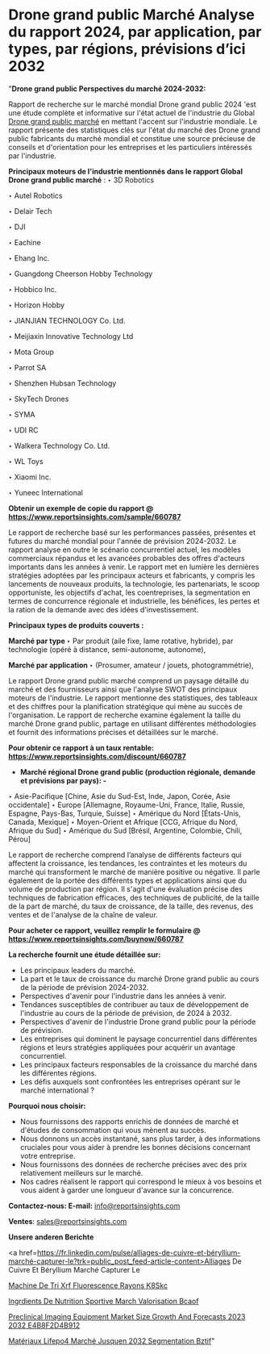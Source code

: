 # Drone grand public Marché Analyse du rapport 2024, par application, par types, par régions, prévisions d’ici 2032

"<strong>Drone grand public Perspectives du marché 2024-2032:</strong>

Rapport de recherche sur le marché mondial Drone grand public 2024 'est une étude complète et informative sur l'état actuel de l'industrie du Global <a href=https://www.reportsinsights.com/sample/660787>Drone grand public marché</a> en mettant l'accent sur l'industrie mondiale. Le rapport présente des statistiques clés sur l'état du marché des Drone grand public fabricants du marché mondial et constitue une source précieuse de conseils et d'orientation pour les entreprises et les particuliers intéressés par l'industrie.

<strong>Principaux moteurs de l'industrie mentionnés dans le rapport Global Drone grand public marché</strong> :
‣ 3D Robotics

‣ Autel Robotics

‣ Delair Tech

‣ DJI

‣ Eachine

‣ Ehang Inc.

‣ Guangdong Cheerson Hobby Technology

‣ Hobbico Inc.

‣ Horizon Hobby

‣ JIANJIAN TECHNOLOGY Co. Ltd.

‣ Meijiaxin Innovative Technology Ltd

‣ Mota Group

‣ Parrot SA

‣ Shenzhen Hubsan Technology

‣ SkyTech Drones

‣ SYMA

‣ UDI RC

‣ Walkera Technology Co. Ltd.

‣ WL Toys

‣ Xiaomi Inc.

‣ Yuneec International

<strong>Obtenir un exemple de copie du rapport @ <a href=https://www.reportsinsights.com/sample/660787>https://www.reportsinsights.com/sample/660787</a></strong>

Le rapport de recherche basé sur les performances passées, présentes et futures du marché mondial pour l'année de prévision 2024-2032. Le rapport analyse en outre le scénario concurrentiel actuel, les modèles commerciaux répandus et les avancées probables des offres d'acteurs importants dans les années à venir. Le rapport met en lumière les dernières stratégies adoptées par les principaux acteurs et fabricants, y compris les lancements de nouveaux produits, la technologie, les partenariats, le scoop opportuniste, les objectifs d'achat, les coentreprises, la segmentation en termes de concurrence régionale et industrielle, les bénéfices, les pertes et la ration de la demande avec des idées d'investissement.

<strong>Principaux types de produits couverts :</strong>

<strong>Marché par type </strong>
‣ Par produit (aile fixe, lame rotative, hybride), par technologie (opéré à distance, semi-autonome, autonome),

<strong>Marché par application </strong>
‣ (Prosumer, amateur / jouets, photogrammétrie),

Le rapport Drone grand public marché comprend un paysage détaillé du marché et des fournisseurs ainsi que l'analyse SWOT des principaux moteurs de l'industrie. Le rapport mentionne des statistiques, des tableaux et des chiffres pour la planification stratégique qui mène au succès de l'organisation. Le rapport de recherche examine également la taille du marché Drone grand public, partage en utilisant différentes méthodologies et fournit des informations précises et détaillées sur le marché.

<strong>Pour obtenir ce rapport à un taux rentable: <a href=https://www.reportsinsights.com/discount/660787>https://www.reportsinsights.com/discount/660787</a></strong>
<ul>
  <li><strong>Marché régional Drone grand public (production régionale, demande et prévisions par pays): -</strong></li>
</ul>
‣ Asie-Pacifique [Chine, Asie du Sud-Est, Inde, Japon, Corée, Asie occidentale]
‣ Europe [Allemagne, Royaume-Uni, France, Italie, Russie, Espagne, Pays-Bas, Turquie, Suisse]
‣ Amérique du Nord [États-Unis, Canada, Mexique]
‣ Moyen-Orient et Afrique [CCG, Afrique du Nord, Afrique du Sud]
‣ Amérique du Sud [Brésil, Argentine, Colombie, Chili, Pérou]

Le rapport de recherche comprend l’analyse de différents facteurs qui affectent la croissance, les tendances, les contraintes et les moteurs du marché qui transforment le marché de manière positive ou négative. Il parle également de la portée des différents types et applications ainsi que du volume de production par région. Il s'agit d'une évaluation précise des techniques de fabrication efficaces, des techniques de publicité, de la taille de la part de marché, du taux de croissance, de la taille, des revenus, des ventes et de l'analyse de la chaîne de valeur.

<strong>Pour acheter ce rapport, veuillez remplir le formulaire @   <a href=https://www.reportsinsights.com/buynow/660787>https://www.reportsinsights.com/buynow/660787</a></strong>

<strong>La recherche fournit une étude détaillée sur:</strong>
<ul>
  <li>Les principaux leaders du marché.</li>
  <li>La part et le taux de croissance du marché Drone grand public au cours de la période de prévision 2024-2032.</li>
  <li>Perspectives d'avenir pour l'industrie dans les années à venir.</li>
  <li>Tendances susceptibles de contribuer au taux de développement de l'industrie au cours de la période de prévision, de 2024 à 2032.</li>
  <li>Perspectives d'avenir de l'industrie Drone grand public pour la période de prévision.</li>
  <li>Les entreprises qui dominent le paysage concurrentiel dans différentes régions et leurs stratégies appliquées pour acquérir un avantage concurrentiel.</li>
  <li>Les principaux facteurs responsables de la croissance du marché dans les différentes régions.</li>
  <li>Les défis auxquels sont confrontées les entreprises opérant sur le marché international ?</li>
</ul>
<strong>Pourquoi nous choisir:</strong>
<ul>
  <li>Nous fournissons des rapports enrichis de données de marché et d'études de consommation qui vous mènent au succès.</li>
  <li>Nous donnons un accès instantané, sans plus tarder, à des informations cruciales pour vous aider à prendre les bonnes décisions concernant votre entreprise.</li>
  <li>Nous fournissons des données de recherche précises avec des prix relativement meilleurs sur le marché.</li>
  <li>Nos cadres réalisent le rapport qui correspond le mieux à vos besoins et vous aident à garder une longueur d'avance sur la concurrence.</li>
</ul>
<strong>Contactez-nous:
</strong><strong>E-mail:</strong> <a href=mailto:info@reportsinsights.com>info@reportsinsights.com</a>

<strong>Ventes</strong>: <a href=mailto:sales@reportsinsights.com>sales@reportsinsights.com</a>

<strong>Unsere anderen Berichte</strong>

<a href=https://fr.linkedin.com/pulse/alliages-de-cuivre-et-béryllium-marché-capturer-le?trk=public_post_feed-article-content>Alliages De Cuivre Et Béryllium Marché Capturer Le</a>

<a href=https://www.linkedin.com/pulse/machine-de-tri-xrf-fluorescence-rayons-k8skc/>Machine De Tri Xrf Fluorescence Rayons K8Skc</a>

<a href=https://www.linkedin.com/pulse/ingr%C3%A9dients-de-nutrition-sportive-march%C3%A9-valorisation-bcaof/>Ingrdients De Nutrition Sportive March Valorisation Bcaof</a>

<a href=https://medium.com/@anjalimore4366343/preclinical-imaging-equipment-market-size-growth-and-forecasts-2023-2032-e4b8f2d4b912>Preclinical Imaging Equipment Market Size Growth And Forecasts 2023 2032 E4B8F2D4B912</a>

<a href=https://fr.linkedin.com/pulse/matériaux-lifepo4-marché-jusquen-2032-segmentation-bztif/>Matériaux Lifepo4 Marché Jusquen 2032 Segmentation Bztif</a>"
